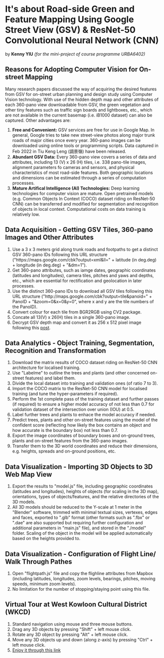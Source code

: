 # It's about Road-side Green and Feature Mapping Using Google Street View (GSV) & ResNet-50 Convolutional Neural Network (CNN)
by **Kenny YIU** *(for the mini-project of course programme URBA6402)*

## Reasons for Adopting Computer Vision for On-street Mapping
Many research papers discussed the way of acquiring the desired features from GSV for on-street urban planning and design study using Computer Vision technology. With use of the hidden depth map and other attributes of each 360-pano view downloadable from GSV, the green vegetation and other tiny features such as traffic sign boards and lightboxes, etc., which are not available in the current basemap (i.e. iB1000 dataset) can also be captured. Other advantages are:

1. **Free and Convenient:** GSV services are free for use in Google Map. In general, Google tries to take new street-view photos along major trunk roads of major cities once every year. 360-pano images can be downloaded using online tools or programming scripts. Data captured in Feb 2022 in Tiu Keng Leng (調景嶺) have been released.
2. **Abundant GSV Data:** Every 360-pano view covers a series of data and attributes, including 13 (V) x 26 (H) tiles, i.e. 338 pano-tile images, alignment parameters fo cameras and sensors, and physical characteristics of most road-side features. Both geographic locations and dimensions can be estimated through a series of computation processes.
3. **Mature Artifical Intelligence (AI) Technologies:** Deep learning technologies for computer vision are mature. Open pretrained models (e.g. Common Objects In Context (COCO) dataset riding on ResNet-50 CNN) can be transferred and modified for segmentation and recognition of objects in local context. Computational costs on data training is relatively low.

##  Data Acquisition - Getting GSV Tiles, 360-pano Images and Other Attributes

1. Use a 3 x 3 meters grid along trunk roads and footpaths to get a distinct GSV 360-pano IDs following this URL structure ("https://<span></span>maps.google.com/cbk?output=xml&ll=" + latitude (in deg.deg) + longitude (in deg.deg) + "&dm=1").
2. Get 360-pano attributes, such as iamge dates, geographic coordinates (latitudes and longitudes), camera tiles, pitches and yaws and depths, etc., which are essential for rectification and geolocation in later processes.
3. Use the distinct 360-pano IDs to download all GSV tiles following this URL structure ("http://<span></span>maps.google.com/cbk?output=tile&panoid=" + PanoID + "&zoom=0&x=0&y=0", where x and y are the tile numbers of the PanoID).
4. Convert colour for each tile from BGR2RGB using CV2 package.
5. Concate all 13(V) x 26(H) tiles in a single 360-pano image.
6. Decrypt GSV depth map and convert it as 256 x 512 pixel image following this [post](https://stackoverflow.com/questions/52790436/convert-depth-map-base64-of-google-street-view-to-image).

## Data Analytics - Object Training, Segmentation, Recognition and Transformation

1. Download the matrix results of COCO dataset riding on ResNet-50 CNN architecture for localised training.
2. Use "Labelme" to outline the trees and plants (and other concerned on-street features) and label them.
3. Divide the local dataset into training and validation ones (of ratio 7 to 3).
4. Import the COCO matrix to the ResNet-50 CNN model for localised training (and tune the hyper-parameters if required).
5. Perform the 1st complete pass of the training dataset and further passes (if required) to ensure a higher model accuracy of not less than 0.7 for validation dataset of the intersection over union (IOU) at 0.5.
6. Label further trees and plants to enhace the model accuracy if needed.
7. Predict trees, plants and other on-street features using the model of the confident score (reflecting how likely the box contains an object and how accurate is the boundary box) not less than 0.7.
8. Export the image coordinates of boundary boxes and on-ground trees, plants and on-street features from the 360-pano images.
9. Transfer them to the 3D world coordinates and reduce their dimensions, e.g. heights, spreads and on-ground positions, etc.

## Data Visualization - Importing 3D Objects to 3D Web Map View

1. Export the results to "model.js" file, including geographic coordinates (latitudes and longitudes), heights of objects (for scaling in the 3D map), orientations, types of objects/features, and the relative directories of the 3D models.
2. All 3D models should be reduced to the Y-scale at 1 meter in the "Blender" software, trimmed with minimal textual sizes, vertexes, edges and faces, exported to ".glb" format (other formats such as ".fbx" or ".dae" are also supported but requiring further configuration and additional parameters in "main.js" file), and stored in the "./model" folder. Scaling of the object in the model will be applied automatically based on the heights provided to.


## Data Visualization - Configuration of Flight Line/ Walk Through Pathes

1. Open "flightpath.js" file and copy the flighline attributes from Mapbox (including latitudes, longitudes, zoom levels, bearings, pitches, moving speeds, minimum zoom levels).
2. No limitation for the number of stopping/staying point using this file.

## Virtual Tour at West Kowloon Cultural District (WKCD)

1. Standard navigation using mouse and three mouse buttons.
2. Drag any 3D objects by pressing "Shift" + left mouse click.
3. Rotate any 3D object by pressing "Alt" + left mouse click.
4. Move any 3D objects up and down (along z-axis) by pressing "Ctrl" + left mouse click.
5. [Enjoy it through this link](https://yknkenny.github.io/hku)
